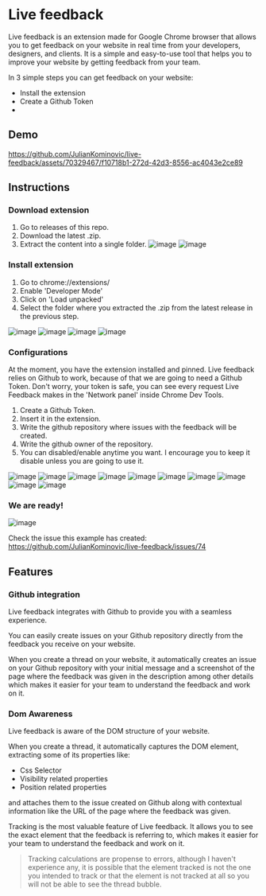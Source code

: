 # Live feedback

Live feedback is an extension made for Google Chrome browser that allows you to get feedback on your website in real time from your developers, designers, and clients. It is a simple and easy-to-use tool that helps you to improve your website by getting feedback from your team.

In 3 simple steps you can get feedback on your website:

- Install the extension
- Create a Github Token
-

## Demo


https://github.com/JulianKominovic/live-feedback/assets/70329467/f10718b1-272d-42d3-8556-ac4043e2ce89




## Instructions
### Download extension
1. Go to releases of this repo.
2. Download the latest .zip.
3. Extract the content into a single folder.
![image](https://github.com/JulianKominovic/live-feedback/assets/70329467/449c2df8-133e-47c3-8182-921618412abb)
![image](https://github.com/JulianKominovic/live-feedback/assets/70329467/f3d89d5f-f0d7-4fe7-8a59-dbd3b8fea2ea)

### Install extension
1. Go to chrome://extensions/
2. Enable 'Developer Mode'
3. Click on 'Load unpacked'
4. Select the folder where you extracted the .zip from the latest release in the previous step.

![image](https://github.com/JulianKominovic/live-feedback/assets/70329467/5079944f-8c58-430d-b271-c28a23aa2b21)
![image](https://github.com/JulianKominovic/live-feedback/assets/70329467/e91f042a-35c6-482c-9a26-aca40762e573)
![image](https://github.com/JulianKominovic/live-feedback/assets/70329467/7d7ec533-1122-4c66-946e-b01488211b7f)
![image](https://github.com/JulianKominovic/live-feedback/assets/70329467/e7cdac9d-6746-4f23-8ba5-edb080107b26)

### Configurations
At the moment, you have the extension installed and pinned.
Live feedback relies on Github to work, because of that we are going to need a Github Token.
Don't worry, your token is safe, you can see every request Live Feedback makes in the 'Network panel' inside Chrome Dev Tools.


1. Create a Github Token.
2. Insert it in the extension.
3. Write the github repository where issues with the feedback will be created.
4. Write the github owner of the repository.
5. You can disabled/enable anytime you want. I encourage you to keep it disable unless you are going to use it.

![image](https://github.com/JulianKominovic/live-feedback/assets/70329467/44c5d8c6-0219-42ea-a8e4-d6e5210a0e3f)
![image](https://github.com/JulianKominovic/live-feedback/assets/70329467/771a1173-724b-42cc-9431-9e1a2fbc8ad5)
![image](https://github.com/JulianKominovic/live-feedback/assets/70329467/993e4655-7085-49bc-b7a5-1cce2201014f)
![image](https://github.com/JulianKominovic/live-feedback/assets/70329467/3c5eb14b-031f-4325-b861-13b137cccb98)
![image](https://github.com/JulianKominovic/live-feedback/assets/70329467/d911ea05-2619-4b65-a860-bae0088b4f90)
![image](https://github.com/JulianKominovic/live-feedback/assets/70329467/23425b61-25fc-41f7-81dc-54b526ecbbde)
![image](https://github.com/JulianKominovic/live-feedback/assets/70329467/7425a6e4-4b11-47d2-acd8-c1a77bf8b43f)
![image](https://github.com/JulianKominovic/live-feedback/assets/70329467/4bcef3d5-3698-4c66-bd1d-4f5cff0b64a4)
![image](https://github.com/JulianKominovic/live-feedback/assets/70329467/cdfab1bf-bd0a-447a-b832-f90202b6f8b6)
![image](https://github.com/JulianKominovic/live-feedback/assets/70329467/13e27fd1-13be-43f2-8d3f-f3ee44e1a6db)

### We are ready!
![image](https://github.com/JulianKominovic/live-feedback/assets/70329467/64d1d32c-e1e8-4544-8a05-edfb1980b04a)

Check the issue this example has created: https://github.com/JulianKominovic/live-feedback/issues/74

## Features

### Github integration

Live feedback integrates with Github to provide you with a seamless experience.

You can easily create issues on your Github repository directly from the feedback you receive on your website.

When you create a thread on your website, it automatically creates an issue on your Github repository with your initial message and a screenshot of the page where the feedback was given in the description among other details which makes it easier for your team to understand the feedback and work on it.

### Dom Awareness

Live feedback is aware of the DOM structure of your website.

When you create a thread, it automatically captures the DOM element, extracting some of its properties like:

- Css Selector
- Visibility related properties
- Position related properties

and attaches them to the issue created on Github along with contextual information like the URL of the page where the feedback was given.

Tracking is the most valuable feature of Live feedback. It allows you to see the exact element that the feedback is referring to, which makes it easier for your team to understand the feedback and work on it.

> Tracking calculations are propense to errors, although I haven't experience any, it is possible that the element tracked is not the one you intended to track or that the element is not tracked at all so you will not be able to see the thread bubble.
